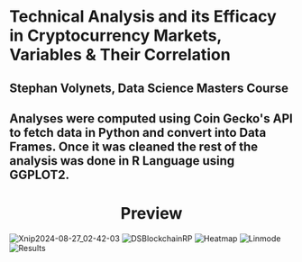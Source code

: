 # Technical Analysis and its Efficacy in Cryptocurrency Markets, Variables & Their Correlation
## Stephan Volynets, Data Science Masters Course
## Analyses were computed using Coin Gecko's API to fetch data in Python and convert into Data Frames. Once it was cleaned the rest of the analysis was done in R Language using GGPLOT2.  
<div> 
<h1 align="center"> Preview </h1>
</div>

![Xnip2024-08-27_02-42-03](https://github.com/user-attachments/assets/6898b616-4780-4fd8-b3f3-51e7e4a76d9d)
![DSBlockchainRP](https://github.com/user-attachments/assets/f6d29e56-927d-40e0-bba6-bce1864411ff)
![Heatmap](https://github.com/user-attachments/assets/151be2f0-3a82-4333-aacc-5ca9352e4c54)
![Linmode](https://github.com/user-attachments/assets/58637efe-2996-4ff1-9a1a-84d46290900d)
![Results](https://github.com/user-attachments/assets/37ba6e4b-143c-432b-a7ba-2ddf58c22c7e)
